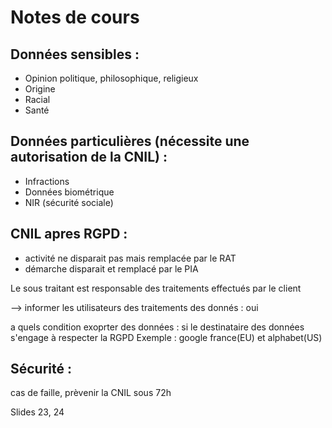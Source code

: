 # Notes de cours 
## Données sensibles :
- Opinion politique, philosophique, religieux
- Origine
- Racial
- Santé

## Données particulières (nécessite une autorisation de la CNIL) :
- Infractions
- Données biométrique
- NIR (sécurité sociale)

## CNIL apres RGPD :
- activité ne disparait pas mais remplacée par le RAT
- démarche disparait et remplacé par le PIA

Le sous traitant est responsable des traitements effectués par le client

--> informer les utilisateurs des traitements des donnés : oui

a quels condition exoprter des données :
si le destinataire des données s'engage à respecter la RGPD 
Exemple : google france(EU) et alphabet(US)

## Sécurité :
cas de faille, prèvenir la CNIL sous 72h

Slides 23, 24

